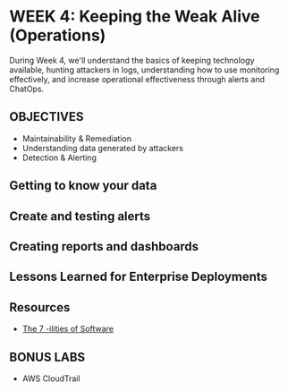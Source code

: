# WEEK 4: Keeping the Weak Alive (Operations)
During Week 4, we'll understand the basics of keeping technology available, hunting attackers in logs, understanding how to use monitoring effectively, and increase operational effectiveness through alerts and ChatOps.

## OBJECTIVES
- Maintainability & Remediation
- Understanding data generated by attackers
- Detection & Alerting

## Getting to know your data
## Create and testing alerts
## Creating reports and dashboards
## Lessons Learned for Enterprise Deployments

## Resources
* [The 7 -ilities of Software](http://codesqueeze.com/the-7-software-ilities-you-need-to-know/)

## BONUS LABS
- AWS CloudTrail

